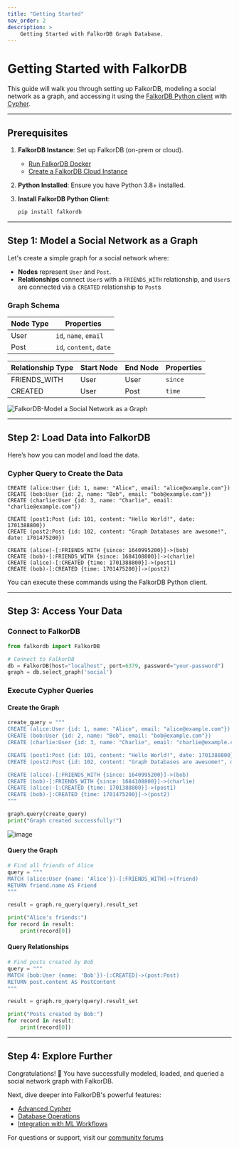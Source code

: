 ```yaml
---
title: "Getting Started"
nav_order: 2
description: >
    Getting Started with FalkorDB Graph Database.
---
```



# Getting Started with FalkorDB

This guide will walk you through setting up FalkorDB, modeling a social network as a graph, 
and accessing it using the [FalkorDB Python client](/clients) with [Cypher](/cypher).

---

## Prerequisites

1. **FalkorDB Instance**: Set up FalkorDB (on-prem or cloud). 
   - [Run FalkorDB Docker](https://hub.docker.com/r/falkordb/falkordb/)
   - [Create a FalkorDB Cloud Instance](https://app.falkordb.cloud/signup)
2. **Python Installed**: Ensure you have Python 3.8+ installed.  
3. **Install FalkorDB Python Client**:
   
   ```bash
   pip install falkordb
   ```
   
---

## Step 1: Model a Social Network as a Graph

Let's create a simple graph for a social network where:  
- **Nodes** represent `User` and `Post`.
- **Relationships** connect `User`s with a `FRIENDS_WITH` relationship, and `User`s are connected via a `CREATED` relationship to `Post`s

### Graph Schema

| Node Type | Properties               |
|-----------|--------------------------|
| User      | `id`, `name`, `email`    |
| Post      | `id`, `content`, `date`  |

| Relationship Type | Start Node | End Node | Properties   |
|-------------------|------------|----------|--------------|
| FRIENDS_WITH      | User       | User     | `since`      |
| CREATED           | User       | Post     | `time`       |

![FalkorDB-Model a Social Network as a Graph](https://github.com/user-attachments/assets/57d9b837-661e-4500-a9f2-88e754382d29)

---

## Step 2: Load Data into FalkorDB

Here’s how you can model and load the data.

### Cypher Query to Create the Data

```cypher
CREATE (alice:User {id: 1, name: "Alice", email: "alice@example.com"})
CREATE (bob:User {id: 2, name: "Bob", email: "bob@example.com"})
CREATE (charlie:User {id: 3, name: "Charlie", email: "charlie@example.com"})

CREATE (post1:Post {id: 101, content: "Hello World!", date: 1701388800})
CREATE (post2:Post {id: 102, content: "Graph Databases are awesome!", date: 1701475200})

CREATE (alice)-[:FRIENDS_WITH {since: 1640995200}]->(bob)
CREATE (bob)-[:FRIENDS_WITH {since: 1684108800}]->(charlie)
CREATE (alice)-[:CREATED {time: 1701388800}]->(post1)
CREATE (bob)-[:CREATED {time: 1701475200}]->(post2)
```

You can execute these commands using the FalkorDB Python client.

---

## Step 3: Access Your Data

### Connect to FalkorDB

```python
from falkordb import FalkorDB

# Connect to FalkorDB
db = FalkorDB(host="localhost", port=6379, password="your-password")
graph = db.select_graph('social')
```

### Execute Cypher Queries

#### Create the Graph

```python
create_query = """
CREATE (alice:User {id: 1, name: "Alice", email: "alice@example.com"})
CREATE (bob:User {id: 2, name: "Bob", email: "bob@example.com"})
CREATE (charlie:User {id: 3, name: "Charlie", email: "charlie@example.com"})

CREATE (post1:Post {id: 101, content: "Hello World!", date: 1701388800})
CREATE (post2:Post {id: 102, content: "Graph Databases are awesome!", date: 1701475200})

CREATE (alice)-[:FRIENDS_WITH {since: 1640995200}]->(bob)
CREATE (bob)-[:FRIENDS_WITH {since: 1684108800}]->(charlie)
CREATE (alice)-[:CREATED {time: 1701388800}]->(post1)
CREATE (bob)-[:CREATED {time: 1701475200}]->(post2)
"""

graph.query(create_query)
print("Graph created successfully!")
```

![image](https://github.com/user-attachments/assets/f67c9a1d-4b80-435d-9038-b7e1f931da74)

#### Query the Graph

```python
# Find all friends of Alice
query = """
MATCH (alice:User {name: 'Alice'})-[:FRIENDS_WITH]->(friend)
RETURN friend.name AS Friend
"""

result = graph.ro_query(query).result_set

print("Alice's friends:")
for record in result:
    print(record[0])
```

#### Query Relationships

```python
# Find posts created by Bob
query = """
MATCH (bob:User {name: 'Bob'})-[:CREATED]->(post:Post)
RETURN post.content AS PostContent
"""

result = graph.ro_query(query).result_set

print("Posts created by Bob:")
for record in result:
    print(record[0])
```

---

## Step 4: Explore Further

Congratulations! 🎉 You have successfully modeled, loaded, and queried a social network graph with FalkorDB.

Next, dive deeper into FalkorDB's powerful features:
- [Advanced Cypher](/cypher)
- [Database Operations](/operations)
- [Integration with ML Workflows](/llm_support)

For questions or support, visit our [community forums](https://www.falkordb.com/contact-us/)
